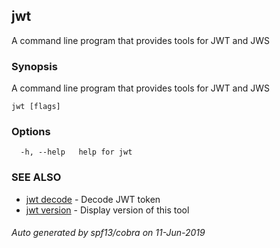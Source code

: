 ## jwt

A command line program that provides tools for JWT and JWS

### Synopsis

A command line program that provides tools for JWT and JWS

```
jwt [flags]
```

### Options

```
  -h, --help   help for jwt
```

### SEE ALSO

* [jwt decode](jwt_decode.md)	 - Decode JWT token
* [jwt version](jwt_version.md)	 - Display version of this tool

###### Auto generated by spf13/cobra on 11-Jun-2019
